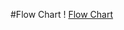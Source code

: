 #Flow Chart
! [Flow Chart](https://raw.githubusercontent.com/gorebradleyi/SWE2_HW3/master/SWE2%20HW3%20Flow.png)